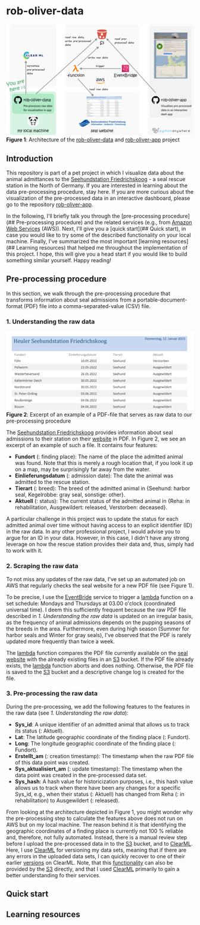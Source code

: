 # rob-oliver-data

![project architecture](./data/images/rob-oliver-doc-data.png)
**Figure 1**: Architecture of the [rob-oliver-data](https://github.com/MirjamKirchner/rob-oliver-data) and
[rob-oliver-app](https://github.com/MirjamKirchner/rob-oliver-app) project


## Introduction
This repository is part of a pet project in which I visualize data about the animal admittances to the [Seehundstation
Friedrichskoog](https://www.seehundstation-friedrichskoog.de/en/) - a seal rescue station in the North of Germany.
If you are interested in learning about the data pre-processing procedure, stay here. If you are more curious about the
visualization of the pre-processed data in an interactive dashboard, please go to the repository
[rob-oliver-app](https://github.com/MirjamKirchner/rob-oliver-app).

In the following, I'll briefly talk you through the [pre-processing procedure](## Pre-processing procedure) and the
related services (e.g., from [Amazon Web Services](https://aws.amazon.com/) (AWS)). Next, I'll give you a
[quick start](## Quick start), in case you would like to try some of the described functionality on your local machine.
Finally, I've summarized the most important [learning resources](## Learning resources) that helped me throughout the
implementation of this project. I hope, this will give you a head start if you would like to build something similar
yourself. Happy reading!

## Pre-processing procedure
In this section, we walk through the pre-processing procedure that transforms information about seal admissions from a
portable-document-format (PDF) file into a comma-separated-value (CSV) file.

### 1. Understanding the raw data
![raw data](./data/images/raw-data.png)
**Figure 2**: Excerpt of an example of a PDF-file that serves as raw data to our pre-processing procedure

The [Seehundstation Friedrichskoog](https://www.seehundstation-friedrichskoog.de/en/) provides
information about seal admissions to their station on their
[website](https://www.seehundstation-friedrichskoog.de/wp-content/heuler/1.6HomepageHeuler.pdf) in PDF. In Figure 2, we
see an excerpt of an example of such a file. It contains four features:

- **Fundort** (: finding place): The name of the place the admitted animal was found. Note that this is merely a rough
location that, if you look it up on a map, may be surprisingly far away from the water.
- **Einlieferungsdatum** (: admission date): The date the animal was admitted to the rescue station.
- **Tierart** (: breed): The breed of the admitted animal in {Seehund: harbor seal, Kegelrobbe: gray seal, sonstige:
other}.
- **Aktuell** (: status): The current status of the admitted animal in {Reha: in rehabilitation, Ausgewildert: released,
Verstorben: deceased}.

A particular challenge in this project was to update the status for each admitted animal over
time without having access to an explicit identifier (ID) in the raw data. In any other professional project, I would
advise you to argue for an ID in your data. However, in this case, I didn't have any strong leverage on how the rescue
station provides their data and, thus, simply had to work with it.

### 2. Scraping the raw data
To not miss any updates of the raw data, I've set up an automated job on AWS that regularly checks the seal website for
a new PDF file (see Figure 1).

To be precise, I use the [EventBride](https://aws.amazon.com/eventbridge/) service to
trigger a [lambda](https://aws.amazon.com/lambda/) function on a set schedule: Mondays and Thursdays at 03.00 o'clock
(coordinated universal time). I deem this sufficiently frequent because the raw PDF file described in *1. Understanding
the raw data* is updated on an irregular basis, as the frequency of animal admissions depends on the pupping seasons of
the breeds in the area. Furthermore,  even during high season (Summer for harbor seals and Winter for gray seals), I've
observed that the PDF is rarely updated more frequently than twice a week.

The [lambda](https://aws.amazon.com/lambda/) function compares the PDF file currently available on the
[seal website](https://www.seehundstation-friedrichskoog.de/wp-content/heuler/1.6HomepageHeuler.pdf) with the already
existing files in an [S3](https://aws.amazon.com/s3/) bucket. If the PDF file already exists, the
[lambda](https://aws.amazon.com/lambda/) function aborts and does nothing. Otherwise, the PDF file is saved to the
[S3](https://aws.amazon.com/s3/) bucket and a descriptive change log is created for the file.

### 3. Pre-processing the raw data
During the pre-processing, we add the following features to the features in the raw data (see *1. Understanding the raw
data*):
- **Sys_id**: A unique identifier of an admitted animal that allows us to track its  status (: Aktuell).
- **Lat**: The latitude geographic coordinate of the finding place (: Fundort).
- **Long**: The longitude geographic coordinate of the finding place (: Fundort).
- **Erstellt_am** (: creation timestamp): The timestamp when the raw PDF file of this data point was created.
- **Sys_aktualisiert_am** (: update timestamp): The timestamp when the data point was created in the pre-processed
data set.
- **Sys_hash**: A hash value for historicization purposes, i.e., this hash value allows us to track when there have
been any changes for a specific Sys_id, e.g., when their status (: Aktuell) has changed from Reha (: in rehabilitation)
to Ausgewildert (: released).

From looking at the architecture depicted in Figure 1, you might wonder why the pre-processing step to calculate the
features above does not run on AWS but on my local machine. The reason behind it is that identifying the geographic
coordinates of a finding place is currently not 100 % reliable and, therefore, not fully automated. Instead, there is a
manual review step before I upload the pre-processed data in to the [S3](https://aws.amazon.com/s3/) bucket, and to
[ClearML](https://clear.ml/). Here, I use [ClearML](https://clear.ml/) for versioning my data sets, meaning that if
there are any errors in the uploaded data sets, I can quickly recover to one of their earlier
[versions](https://clear.ml/docs/latest/docs/hyperdatasets/dataset/) on ClearML. Note, that this
[functionality](https://docs.aws.amazon.com/AmazonS3/latest/userguide/Versioning.html) can also be provided by the
[S3](https://aws.amazon.com/s3/) directly, and that I used [ClearML](https://clear.ml/) primarily to gain a better
understanding fo their services.

## Quick start


## Learning resources

